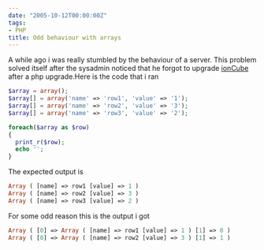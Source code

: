 ```yaml
---
date: "2005-10-12T00:00:00Z"
tags:
- PHP
title: Odd behaviour with arrays
---
```

A while ago i was really stumbled by the behaviour of a server. This problem solved itself after the sysadmin noticed that he forgot to upgrade [ionCube](http://www.ioncube.com/) after a php upgrade.Here is the code that i ran

```php
$array = array();
$array[] = array('name' => 'row1', 'value' => '1');
$array[] = array('name' => 'row2', 'value' => '3');
$array[] = array('name' => 'row3', 'value' => '2');

foreach($array as $row)
{    
  print_r($row);  
  echo '';
}
```

The expected output is

```php 
Array ( [name] => row1 [value] => 1 )
Array ( [name] => row2 [value] => 3 )
Array ( [name] => row3 [value] => 2 )
```

For some odd reason this is the output i got

```php  
Array ( [0] => Array ( [name] => row1 [value] => 1 ) [1] => 0 )
Array ( [0] => Array ( [name] => row2 [value] => 3 ) [1] => 1 )
```
